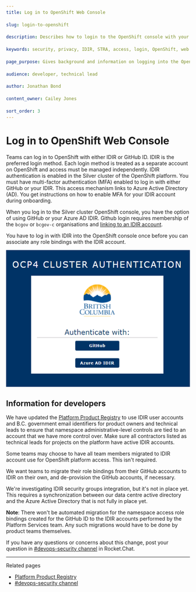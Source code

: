 ```yaml
---
title: Log in to OpenShift Web Console

slug: login-to-openshift

description: Describes how to login to the OpenShift console with your IDIR

keywords: security, privacy, IDIR, STRA, access, login, OpenShift, web console

page_purpose: Gives background and information on logging into the OpenShift console with your IDIR and the background on how it was set up.

audience: developer, technical lead

author: Jonathan Bond

content_owner: Cailey Jones

sort_order: 3
---
```


# Log in to OpenShift Web Console

Teams can log in to OpenShift with either IDIR or GitHub ID. IDIR is the preferred login method. Each login method is treated as a separate account on OpenShift and access must be managed independently. IDIR authentication is enabled in the Silver cluster of the OpenShift platform. You must have multi-factor authentication (MFA) enabled to log in with either GitHub or your IDIR. This access mechanism links to Azure Active Directory (AD). You get instructions on how to enable MFA for your IDIR account during onboarding.

When you log in to the Silver cluster OpenShift console, you have the option of using GitHub or your Azure AD IDIR. Github login requires membership of the `bcgov` or `bcgov-c` organisations and [linking to an IDIR account](https://developer.gov.bc.ca/docs/default/component/bc-developer-guide/use-github-in-bcgov/bc-government-organizations-in-github/#organizations-in-github). 

You have to log in with IDIR into the OpenShift console once before you can associate any role bindings with the IDIR account.

![Image of authorization options](../../images/OCP4%20cluster%20authentication%20login%20page%20showing%20github%20and%20azure%20ad%20idir%20as%20options.png)

## Information for developers

We have updated the [Platform Product Registry](https://registry.developer.gov.bc.ca/) to use IDIR user accounts and B.C. government email identifiers for product owners and technical leads to ensure that namespace administrative-level controls are tied to an account that we have more control over. Make sure all contractors listed as technical leads for projects on the platform have active IDIR accounts.

Some teams may choose to have all team members migrated to IDIR account use for OpenShift platform access. This isn't required.

We want teams to migrate their role bindings from their GitHub accounts to IDIR on their own, and de-provision the GitHub accounts, if necessary.

We're investigating IDIR security groups integration, but it's not in place yet. This requires a synchronization between our data centre active directory and the Azure Active Directory that is not fully in place yet.

**Note**: There won't be automated migration for the namespace access role bindings created for the GitHub ID to the IDIR accounts performed by the Platform Services team. Any such migrations would have to be done by product teams themselves.

If you have any questions or concerns about this change, post your question in [#devops-security channel](https://chat.developer.gov.bc.ca/channel/devops-security) in Rocket.Chat.

---
Related pages

* [Platform Product Registry](https://registry.developer.gov.bc.ca/)
* [#devops-security channel](https://chat.developer.gov.bc.ca/channel/devops-security)


